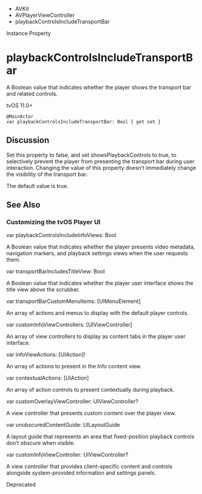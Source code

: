 

- AVKit
- AVPlayerViewController
-  playbackControlsIncludeTransportBar 

Instance Property

# playbackControlsIncludeTransportBar

A Boolean value that indicates whether the player shows the transport bar and related controls.

tvOS 11.0+

``` source
@MainActor
var playbackControlsIncludeTransportBar: Bool { get set }
```

## Discussion

Set this property to false, and set showsPlaybackControls to true, to selectively prevent the player from presenting the transport bar during user interaction. Changing the value of this property doesn’t immediately change the visibility of the transport bar.

The default value is true.

## See Also

### Customizing the tvOS Player UI

var playbackControlsIncludeInfoViews: Bool

A Boolean value that indicates whether the player presents video metadata, navigation markers, and playback settings views when the user requests them.

var transportBarIncludesTitleView: Bool

A Boolean value that indicates whether the player user interface shows the title view above the scrubber.

var transportBarCustomMenuItems: [UIMenuElement]

An array of actions and menus to display with the default player controls.

var customInfoViewControllers: [UIViewController]

An array of view controllers to display as content tabs in the player user interface.

var infoViewActions: [UIAction]!

An array of actions to present in the Info content view.

var contextualActions: [UIAction]

An array of action controls to present contextually during playback.

var customOverlayViewController: UIViewController?

A view controller that presents custom content over the player view.

var unobscuredContentGuide: UILayoutGuide

A layout guide that represents an area that fixed-position playback controls don’t obscure when visible.

var customInfoViewController: UIViewController?

A view controller that provides client-specific content and controls alongside system-provided information and settings panels.

Deprecated

